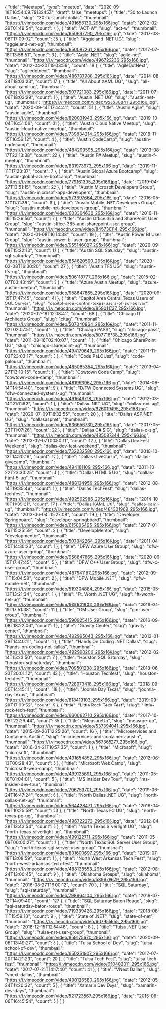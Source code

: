 {
  "title": "Meetups",
  "type": "meetup",
  "date": "2020-09-18T16:54:09.7913245Z",
  "draft": false,
  "meetups": [
    {
      "title": "30 to Launch Dallas",
      "slug": "30-to-launch-dallas",
      "thumbnail": "https://i.vimeocdn.com/video/491656130_295x166.jpg",
      "date": "2012-02-29T01:49:54",
      "count": 4
    },
    {
      "title": "ACT-W",
      "slug": "act-w",
      "thumbnail": "https://i.vimeocdn.com/video/650697790_295x166.jpg",
      "date": "2017-08-06T17:09:02",
      "count": 35
    },
    {
      "title": "Aggieland .NET UG",
      "slug": "aggieland-net-ug",
      "thumbnail": "https://i.vimeocdn.com/video/650087261_295x166.jpg",
      "date": "2017-07-18T13:56:51",
      "count": 3
    },
    {
      "title": "Agile .NET",
      "slug": "agile-net",
      "thumbnail": "https://i.vimeocdn.com/video/496722236_295x166.jpg",
      "date": "2012-04-20T19:03:59",
      "count": 18
    },
    {
      "title": "AgileDotNext",
      "slug": "agiledotnext",
      "thumbnail": "https://i.vimeocdn.com/video/486707988_295x166.jpg",
      "date": "2014-08-24T18:03:23",
      "count": 17
    },
    {
      "title": "All About XAML UG",
      "slug": "all-about-xaml-ug",
      "thumbnail": "https://i.vimeocdn.com/video/507721083_295x166.jpg",
      "date": "2011-07-06T18:03:29",
      "count": 1
    },
    {
      "title": "Austin .NET UG",
      "slug": "austin-net-ug",
      "thumbnail": "https://i.vimeocdn.com/video/958530841_295x166.jpg",
      "date": "2020-09-14T17:44:41",
      "count": 51
    },
    {
      "title": "Austin Agile",
      "slug": "austin-agile",
      "thumbnail": "https://i.vimeocdn.com/video/820031943_295x166.jpg",
      "date": "2019-10-04T16:51:06",
      "count": 31
    },
    {
      "title": "Austin Cloud Native Meetup",
      "slug": "austin-cloud-native-meetup",
      "thumbnail": "https://i.vimeocdn.com/video/739834214_295x166.jpg",
      "date": "2018-11-15T16:56:12",
      "count": 4
    },
    {
      "title": "Austin CodeCamp",
      "slug": "austin-codecamp",
      "thumbnail": "https://i.vimeocdn.com/video/484299595_295x166.jpg",
      "date": "2013-08-17T22:13:38",
      "count": 22
    },
    {
      "title": "Austin F# Meetup",
      "slug": "austin-f-meetup",
      "thumbnail": "https://i.vimeocdn.com/video/831973973_295x166.jpg",
      "date": "2019-11-11T17:23:37",
      "count": 7
    },
    {
      "title": "Austin Global Azure Bootcamp",
      "slug": "austin-global-azure-bootcamp",
      "thumbnail": "https://i.vimeocdn.com/video/779161395_295x166.jpg",
      "date": "2019-04-27T13:51:15",
      "count": 22
    },
    {
      "title": "Austin Microsoft Developers Group",
      "slug": "austin-microsoft-app-developers",
      "thumbnail": "https://i.vimeocdn.com/video/573697664_295x166.jpg",
      "date": "2016-05-31T11:11:39",
      "count": 5
    },
    {
      "title": "Austin Mobile .NET Developers Group",
      "slug": "austin-mobile-net-developers-group",
      "thumbnail": "https://i.vimeocdn.com/video/603364630_295x166.jpg",
      "date": "2016-11-16T15:26:56",
      "count": 7
    },
    {
      "title": "Austin Office 365 and SharePoint User Group",
      "slug": "austin-office-365-and-sharepoint-user-group",
      "thumbnail": "https://i.vimeocdn.com/video/845730114_295x166.jpg",
      "date": "2020-01-08T16:14:38",
      "count": 19
    },
    {
      "title": "Austin Power BI User Group",
      "slug": "austin-power-bi-user-group",
      "thumbnail": "https://i.vimeocdn.com/video/955146027_295x166.jpg",
      "date": "2020-09-09T15:22:13",
      "count": 12
    },
    {
      "title": "Austin SQL Saturday",
      "slug": "austin-sql-saturday",
      "thumbnail": "https://i.vimeocdn.com/video/854620500_295x166.jpg",
      "date": "2020-02-08T16:30:20",
      "count": 27
    },
    {
      "title": "Austin TFS UG",
      "slug": "austin-tfs-ug",
      "thumbnail": "https://i.vimeocdn.com/video/506118777_295x166.jpg",
      "date": "2015-02-07T03:43:49",
      "count": 5
    },
    {
      "title": "Azure Austin Meetup",
      "slug": "azure-austin-meetup",
      "thumbnail": "https://i.vimeocdn.com/video/958647865_295x166.jpg",
      "date": "2020-09-15T17:47:45",
      "count": 41
    },
    {
      "title": "Capitol Area Central Texas Users of SQL Server",
      "slug": "capitol-area-central-texas-users-of-sql-server",
      "thumbnail": "https://i.vimeocdn.com/video/859011737_295x166.jpg",
      "date": "2020-02-18T12:08:41",
      "count": 68
    },
    {
      "title": "Chicago IT Architects Group",
      "slug": "citag",
      "thumbnail": "https://i.vimeocdn.com/video/507040864_295x166.jpg",
      "date": "2011-11-02T02:07:51",
      "count": 1
    },
    {
      "title": "Chicago PASS",
      "slug": "chicago-pass",
      "thumbnail": "https://i.vimeocdn.com/video/507716738_295x166.jpg",
      "date": "2011-08-16T02:40:07",
      "count": 1
    },
    {
      "title": "Chicago SharePoint UG",
      "slug": "chicago-sharepoint-ug",
      "thumbnail": "https://i.vimeocdn.com/video/494179649_295x166.jpg",
      "date": "2011-11-03T23:03:17",
      "count": 3
    },
    {
      "title": "Code PaLOUsa",
      "slug": "code-palousa",
      "thumbnail": "https://i.vimeocdn.com/video/485085354_295x166.jpg",
      "date": "2013-04-27T13:10:15",
      "count": 1
    },
    {
      "title": "Cowtown Code Camp",
      "slug": "cowtown-code-camp",
      "thumbnail": "https://i.vimeocdn.com/video/481993967_295x166.jpg",
      "date": "2014-06-14T14:54:40",
      "count": 9
    },
    {
      "title": "D/FW Connected Systems UG",
      "slug": "dfw-connected-systems-ug",
      "thumbnail": "https://i.vimeocdn.com/video/491649718_295x166.jpg",
      "date": "2012-03-14T21:11:52",
      "count": 1
    },
    {
      "title": "Dallas .NET UG",
      "slug": "dallas-net-ug",
      "thumbnail": "https://i.vimeocdn.com/video/926019495_295x166.jpg",
      "date": "2020-07-09T18:32:55",
      "count": 20
    },
    {
      "title": "Dallas ASP.NET UG",
      "slug": "dallasaspnet",
      "thumbnail": "https://i.vimeocdn.com/video/636656730_295x166.jpg",
      "date": "2017-05-23T11:07:26",
      "count": 22
    },
    {
      "title": "Dallas C# SIG",
      "slug": "dallas-c-sig",
      "thumbnail": "https://i.vimeocdn.com/video/485087344_295x166.jpg",
      "date": "2013-02-07T00:50:11",
      "count": 12
    },
    {
      "title": "Dallas Dev Fest Weekend",
      "slug": "dallas-dev-fest-weekend",
      "thumbnail": "https://i.vimeocdn.com/video/732232580_295x166.jpg",
      "date": "2018-10-13T14:20:16",
      "count": 12
    },
    {
      "title": "Dallas GiveCamp",
      "slug": "dallas-givecamp",
      "thumbnail": "https://i.vimeocdn.com/video/494181109_295x166.jpg",
      "date": "2011-10-22T23:30:25",
      "count": 4
    },
    {
      "title": "Dallas HTML 5 UG",
      "slug": "dallas-html-5-ug",
      "thumbnail": "https://i.vimeocdn.com/video/488134956_295x166.jpg",
      "date": "2012-08-14T19:35:46",
      "count": 1
    },
    {
      "title": "Dallas TechFest",
      "slug": "dallas-techfest",
      "thumbnail": "https://i.vimeocdn.com/video/492562986_295x166.jpg",
      "date": "2014-10-10T11:35:21",
      "count": 17
    },
    {
      "title": "Dallas XAML UG",
      "slug": "dallas-xaml-ug",
      "thumbnail": "https://i.vimeocdn.com/video/484301969_295x166.jpg",
      "date": "2013-06-04T15:27:08",
      "count": 19
    },
    {
      "title": "Developer Springboard",
      "slug": "developer-springboard",
      "thumbnail": "https://i.vimeocdn.com/video/615005495_295x166.jpg",
      "date": "2017-01-26T15:25:59",
      "count": 3
    },
    {
      "title": "DevelopMentor",
      "slug": "developmentor",
      "thumbnail": "https://i.vimeocdn.com/video/507042264_295x166.jpg",
      "date": "2011-04-20T14:30:23",
      "count": 1
    },
    {
      "title": "DFW Azure User Group",
      "slug": "dfw-azure-user-group",
      "thumbnail": "https://i.vimeocdn.com/video/958647865_295x166.jpg",
      "date": "2020-09-15T17:47:45",
      "count": 5
    },
    {
      "title": "DFW C++ User Group",
      "slug": "dfw-c-user-group",
      "thumbnail": "https://i.vimeocdn.com/video/487541187_295x166.jpg",
      "date": "2012-09-11T15:04:58",
      "count": 2
    },
    {
      "title": "DFW Mobile .NET",
      "slug": "dfw-mobile-net",
      "thumbnail": "https://i.vimeocdn.com/video/519304884_295x166.jpg",
      "date": "2015-05-13T13:21:34",
      "count": 1
    },
    {
      "title": "Ft. Worth .NET UG",
      "slug": "ft-worth-net-ug",
      "thumbnail": "https://i.vimeocdn.com/video/568521603_295x166.jpg",
      "date": "2016-04-19T17:51:38",
      "count": 11
    },
    {
      "title": "GM User Group",
      "slug": "gm-user-group",
      "thumbnail": "https://i.vimeocdn.com/video/590925415_295x166.jpg",
      "date": "2016-09-08T18:22:06",
      "count": 1
    },
    {
      "title": "Gravity Center",
      "slug": "gravity-center",
      "thumbnail": "https://i.vimeocdn.com/video/492995043_295x166.jpg",
      "date": "2012-01-29T14:40:11",
      "count": 1
    },
    {
      "title": "Hands On Coding .NET Dallas",
      "slug": "hands-on-coding-net-dallas",
      "thumbnail": "https://i.vimeocdn.com/video/492990206_295x166.jpg",
      "date": "2012-02-14T15:23:50",
      "count": 7
    },
    {
      "title": "Houston SQL Saturday",
      "slug": "houston-sql-saturday",
      "thumbnail": "https://i.vimeocdn.com/video/709501208_295x166.jpg",
      "date": "2018-06-23T20:01:12",
      "count": 43
    },
    {
      "title": "Houston Techfest",
      "slug": "houston-techfest",
      "thumbnail": "https://i.vimeocdn.com/video/728973418_295x166.jpg",
      "date": "2018-09-30T14:45:11",
      "count": 118
    },
    {
      "title": "Joomla Day Texas",
      "slug": "joomla-day-texas",
      "thumbnail": "https://i.vimeocdn.com/video/818419103_295x166.jpg",
      "date": "2019-09-28T17:03:52",
      "count": 9
    },
    {
      "title": "Little Rock Tech Fest",
      "slug": "little-rock-tech-fest",
      "thumbnail": "https://i.vimeocdn.com/video/660062710_295x166.jpg",
      "date": "2017-10-06T22:29:44",
      "count": 65
    },
    {
      "title": "MeasureUp",
      "slug": "measure-up",
      "thumbnail": "https://i.vimeocdn.com/video/537394041_295x166.jpg",
      "date": "2015-09-26T12:25:26",
      "count": 16
    },
    {
      "title": "Microservices and Containers Austin",
      "slug": "microservices-and-containers-austin",
      "thumbnail": "https://i.vimeocdn.com/video/567365277_295x166.jpg",
      "date": "2016-04-21T10:57:35",
      "count": 1
    },
    {
      "title": "Microsoft",
      "slug": "microsoft",
      "thumbnail": "https://i.vimeocdn.com/video/491654852_295x166.jpg",
      "date": "2012-06-13T00:28:43",
      "count": 5
    },
    {
      "title": "Microsoft Web Camp",
      "slug": "microsoft-web-camp",
      "thumbnail": "https://i.vimeocdn.com/video/499125691_295x166.jpg",
      "date": "2011-05-16T01:04:01",
      "count": 5
    },
    {
      "title": "MS Insider Dev Tour",
      "slug": "ms-insider-dev-tour",
      "thumbnail": "https://i.vimeocdn.com/video/796753701_295x166.jpg",
      "date": "2019-06-24T16:47:24",
      "count": 6
    },
    {
      "title": "North Dallas .NET UG",
      "slug": "north-dallas-net-ug",
      "thumbnail": "https://i.vimeocdn.com/video/564428471_295x166.jpg",
      "date": "2016-04-06T10:25:59",
      "count": 23
    },
    {
      "title": "North Texas PC UG",
      "slug": "north-texas-pc-ug",
      "thumbnail": "https://i.vimeocdn.com/video/496722273_295x166.jpg",
      "date": "2012-04-28T13:43:54",
      "count": 5
    },
    {
      "title": "North Texas Silverlight UG",
      "slug": "north-texas-silverlight-ug",
      "thumbnail": "https://i.vimeocdn.com/video/499122711_295x166.jpg",
      "date": "2011-05-09T00:00:27",
      "count": 2
    },
    {
      "title": "North Texas SQL Server User Group",
      "slug": "north-texas-sql-server-user-group",
      "thumbnail": "https://i.vimeocdn.com/video/801600697_295x166.jpg",
      "date": "2019-07-18T13:08:59",
      "count": 1
    },
    {
      "title": "North West Arkansas Tech Fest",
      "slug": "north-west-arkansas-tech-fest",
      "thumbnail": "https://i.vimeocdn.com/video/488138553_295x166.jpg",
      "date": "2012-08-24T13:00:45",
      "count": 9
    },
    {
      "title": "Oklahoma Groups",
      "slug": "oklahoma",
      "thumbnail": "https://i.vimeocdn.com/video/589679679_295x166.jpg",
      "date": "2016-08-27T16:00:12",
      "count": 70
    },
    {
      "title": "SQL Saturday",
      "slug": "sql-saturday",
      "thumbnail": "https://i.vimeocdn.com/video/798964104_295x166.jpg",
      "date": "2019-07-13T14:09:40",
      "count": 127
    },
    {
      "title": "SQL Saturday Baton Rouge",
      "slug": "sql-saturday-baton-rouge",
      "thumbnail": "https://i.vimeocdn.com/video/719339426_295x166.jpg",
      "date": "2018-08-11T15:59:10",
      "count": 9
    },
    {
      "title": "State of .NET",
      "slug": "state-of-net",
      "thumbnail": "https://i.vimeocdn.com/video/607955655_295x166.jpg",
      "date": "2016-12-15T12:54:46",
      "count": 8
    },
    {
      "title": "Tulsa .NET User Group",
      "slug": "tulsa-net-user-group",
      "thumbnail": "https://i.vimeocdn.com/video/959175670_295x166.jpg",
      "date": "2020-09-08T13:49:27",
      "count": 8
    },
    {
      "title": "Tulsa School of Dev",
      "slug": "tulsa-school-of-dev",
      "thumbnail": "https://i.vimeocdn.com/video/650251907_295x166.jpg",
      "date": "2017-07-20T14:21:23",
      "count": 20
    },
    {
      "title": "Tulsa Tech Fest",
      "slug": "tulsa-tech-fest",
      "thumbnail": "https://i.vimeocdn.com/video/650402311_295x166.jpg",
      "date": "2017-07-21T14:17:40",
      "count": 41
    },
    {
      "title": "VNext Dallas",
      "slug": "vnext-dallas",
      "thumbnail": "https://i.vimeocdn.com/video/490126580_295x166.jpg",
      "date": "2012-05-24T11:20:32",
      "count": 5
    },
    {
      "title": "Xamarin Dev Days",
      "slug": "xamarin-dev-days",
      "thumbnail": "https://i.vimeocdn.com/video/521723567_295x166.jpg",
      "date": "2015-06-06T16:45:54",
      "count": 5
    }
  ]
}